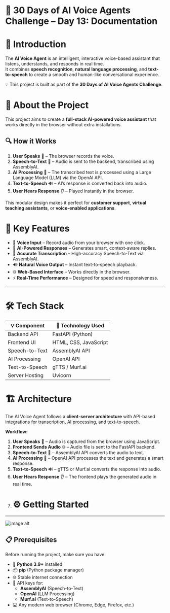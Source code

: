 # 🚀 30 Days of AI Voice Agents Challenge – Day 13: Documentation

# 📖 Introduction
The **AI Voice Agent** is an intelligent, interactive voice-based assistant that listens, understands, and responds in real time.  
It combines **speech recognition**, **natural language processing**, and **text-to-speech** to create a smooth and human-like conversational experience.  

💡 This project is built as part of the **30 Days of AI Voice Agents Challenge**.

# 📝 About the Project
This project aims to create a **full-stack AI-powered voice assistant** that works directly in the browser without extra installations.  

## 🔍 How it Works
1. **User Speaks** 🎤 – The browser records the voice.
2. **Speech-to-Text** 📝 – Audio is sent to the backend, transcribed using AssemblyAI.
3. **AI Processing** 🤖 – The transcribed text is processed using a Large Language Model (LLM) via the OpenAI API.
4. **Text-to-Speech** 🔊 – AI’s response is converted back into audio.
5. **User Hears Response** 👂 – Played instantly in the browser.

This modular design makes it perfect for **customer support**, **virtual teaching assistants**, or **voice-enabled applications**.

# 🚀 Key Features
- 🎤 **Voice Input** – Record audio from your browser with one click.
- 🧠 **AI-Powered Responses** – Generates smart, context-aware replies.
- 🎯 **Accurate Transcription** – High-accuracy Speech-to-Text via AssemblyAI.
- 🔊 **Natural Voice Output** – Instant text-to-speech playback.
- 🌐 **Web-Based Interface** – Works directly in the browser.
- ⚡ **Real-Time Performance** – Designed for speed and responsiveness.

---

# 🛠 Tech Stack
| 💡 Component        | 🔧 Technology Used |
|---------------------|--------------------|
| Backend API         | FastAPI (Python) |
| Frontend UI         | HTML, CSS, JavaScript |
| Speech-to-Text      | AssemblyAI API |
| AI Processing       | OpenAI API |
| Text-to-Speech      | gTTS / Murf.ai |
| Server Hosting      | Uvicorn |

# 🏗 Architecture

The AI Voice Agent follows a **client-server architecture** with API-based integrations for transcription, AI processing, and text-to-speech.

**Workflow:**
1. **User Speaks** 🎤 – Audio is captured from the browser using JavaScript.
2. **Frontend Sends Audio** 🌐 – Audio file is sent to the FastAPI backend.
3. **Speech-to-Text** 📝 – AssemblyAI API converts the audio to text.
4. **AI Processing** 🤖 – OpenAI API processes the text and generates a smart response.
5. **Text-to-Speech** 🔊 – gTTS or Murf.ai converts the response into audio.
6. **User Hears Response** 👂 – The frontend plays the generated audio in real time.
7. # ⚙️ Getting Started

---
![image alt](https://github.com/Soumya1234SafallyaSahoo/AI-COPILOT/blob/2cf16bc01aa9211d1e99aa8a847cdb522891a739/WhatsApp%20Image%202025-08-14%20at%2023.51.00_96f2b202.jpgt])
## 📋 Prerequisites
Before running the project, make sure you have:

- 🐍 **Python 3.9+** installed  
- 📦 **pip** (Python package manager)  
- 🌐 Stable internet connection  
- 🔑 API keys for:
  - **AssemblyAI** (Speech-to-Text)
  - **OpenAI** (LLM Processing)
  - **Murf.ai** (Text-to-Speech)
- 💻 Any modern web browser (Chrome, Edge, Firefox, etc.)






